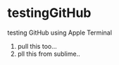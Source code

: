 testingGitHub
=============

testing GitHub using Apple Terminal


1. pull this too...
2. pll this from sublime..
